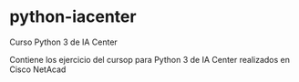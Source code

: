 # python-iacenter
Curso Python 3 de IA Center

Contiene los ejercicio del cursop para Python 3 de IA Center realizados en Cisco NetAcad
